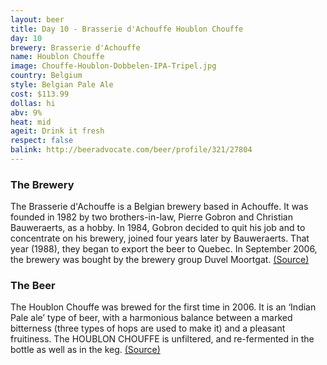 ```yaml
---
layout: beer
title: Day 10 - Brasserie d'Achouffe Houblon Chouffe
day: 10
brewery: Brasserie d'Achouffe
name: Houblon Chouffe
image: Chouffe-Houblon-Dobbelen-IPA-Tripel.jpg
country: Belgium
style: Belgian Pale Ale
cost: $113.99
dollas: hi
abv: 9%
heat: mid
ageit: Drink it fresh
respect: false
balink: http://beeradvocate.com/beer/profile/321/27804
---
```



### The Brewery

The Brasserie d'Achouffe is a Belgian brewery based in Achouffe. It was founded in 1982 by two brothers-in-law, Pierre Gobron and Christian Bauweraerts, as a hobby. In 1984, Gobron decided to quit his job and to concentrate on his brewery, joined four years later by Bauweraerts. That year (1988), they began to export the beer to Quebec. In September 2006, the brewery was bought by the brewery group Duvel Moortgat. [(Source)](http://en.wikipedia.org/wiki/Brasserie_d'Achouffe)

### The Beer

The Houblon Chouffe was brewed for the first time in 2006.  It is an ‘Indian Pale ale’ type of beer, with a harmonious balance between a marked bitterness (three types of hops are used to make it) and a pleasant fruitiness.  The HOUBLON CHOUFFE is unfiltered, and re-fermented in the bottle as well as in the keg. [(Source)](http://www.achouffe.be/en/nos-bieres/nos-produits/)
